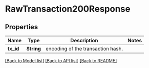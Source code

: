 # RawTransaction200Response

## Properties

Name | Type | Description | Notes
------------ | ------------- | ------------- | -------------
**tx_id** | **String** | encoding of the transaction hash. | 

[[Back to Model list]](../README.md#documentation-for-models) [[Back to API list]](../README.md#documentation-for-api-endpoints) [[Back to README]](../README.md)


